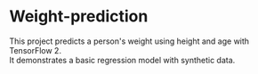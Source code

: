 # Weight-prediction

This project predicts a person's weight using height and age with TensorFlow 2.  
It demonstrates a basic regression model with synthetic data.